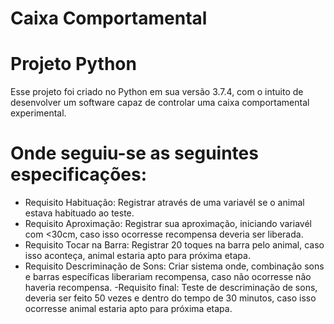 # Caixa Comportamental

# Projeto Python
Esse projeto foi criado no Python em sua versão 3.7.4, com o intuito de desenvolver um software capaz de controlar uma caixa comportamental experimental.
# Onde seguiu-se as seguintes especificações:
 - Requisito Habituação: Registrar através de uma variavél se o animal estava habituado ao teste.
 - Requisito Aproximação: Registrar sua aproximação, iniciando variavél com <30cm, caso isso ocorresse recompensa deveria ser liberada.
 - Requisito Tocar na Barra: Registrar 20 toques na barra pelo animal, caso isso aconteça, animal estaria apto para próxima etapa.
 - Requisito Descriminação de Sons: Criar sistema onde, combinação sons e barras específicas liberariam recompensa, caso não ocorresse não    haveria recompensa.
 -Requisito final: Teste de descriminação de sons, deveria ser feito 50 vezes e dentro do tempo de 30 minutos, caso isso ocorresse animal estaria apto para próxima etapa.

